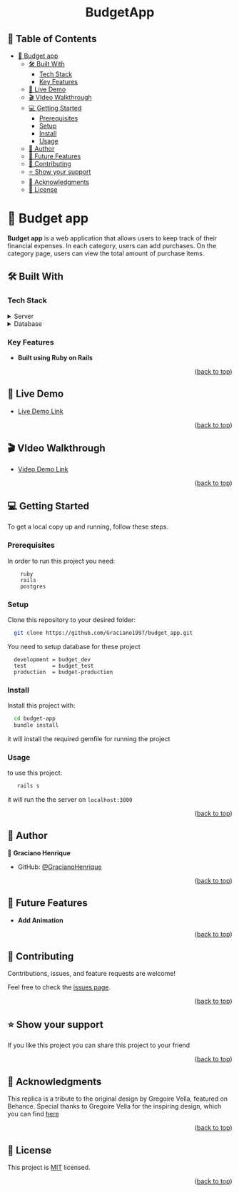 <a name="readme-top"></a>

<div align="center">

  <h1><b>BudgetApp</b></h1>

</div>

<!-- TABLE OF CONTENTS -->

## 📗 Table of Contents

- [📖 Budget app ](#-budget-app-)
  - [🛠 Built With ](#-built-with-)
    - [Tech Stack ](#tech-stack-)
    - [Key Features ](#key-features-)
  - [🚀 Live Demo ](#-live-demo-)
  - [🎬  VIdeo Walkthrough ](#--video-walkthrough-)
  - [💻 Getting Started ](#-getting-started-)
    - [Prerequisites](#prerequisites)
    - [Setup](#setup)
    - [Install](#install)
    - [Usage](#usage)
  - [👥 Author ](#-author-)
  - [🔭 Future Features ](#-future-features-)
  - [🤝 Contributing ](#-contributing-)
  - [⭐️ Show your support ](#️-show-your-support-)
  - [🙏 Acknowledgments ](#-acknowledgments-)
  - [📝 License ](#-license-)

<!-- PROJECT DESCRIPTION -->

# 📖 Budget app <a name="about-project"></a>

**Budget app** is a web application that allows users to keep track of their financial expenses. In each category, users can add purchases. On the category page, users can view the total amount of purchase items.

## 🛠 Built With <a name="built-with"></a>

### Tech Stack <a name="tech-stack"></a>

<details>
  <summary>Server</summary>
    <li><a href="https://www.ruby-lang.org/en/">Ruby</a></li>
    <li><a href="https://rubyonrails.org/">Rails</a></li>
</details>
<details>
  <summary>Database</summary>
    <li><a href="https://www.postgresql.org/">Postgres</a></li>
</details>

<!-- Features -->

### Key Features <a name="key-features"></a>

- **Built using Ruby on Rails**

<p align="right">(<a href="#readme-top">back to top</a>)</p>

## 🚀 Live Demo <a name="live-demo"></a>

- [Live Demo Link]()

<p align="right">(<a href="#readme-top">back to top</a>)</p>

## 🎬  VIdeo Walkthrough <a name="live-demo"></a>

- [Video Demo Link]()

<p align="right">(<a href="#readme-top">back to top</a>)</p>


## 💻 Getting Started <a name="getting-started"></a>

To get a local copy up and running, follow these steps.

### Prerequisites

In order to run this project you need:

```
    ruby
    rails
    postgres
```

### Setup

Clone this repository to your desired folder:

```bash
  git clone https://github.com/Graciano1997/budget_app.git
```

You need to setup database for these project

```
  development = budget_dev
  test        = budget_test
  production  = budget-production
```

### Install

Install this project with:

```bash
  cd budget-app
  bundle install
```

it will install the required gemfile for running the project

### Usage

to use this project:

```ruby
   rails s
```

it will run the the server on ```localhost:3000```

<p align="right">(<a href="#readme-top">back to top</a>)</p>


## 👥 Author <a name="author"></a>

👤 **Graciano Henrique**

- GitHub: [@GracianoHenrique](https://github.com/Graciano1997)

<p align="right">(<a href="#readme-top">back to top</a>)</p>

<!-- FUTURE FEATURES -->

## 🔭 Future Features <a name="future-features"></a>

- **Add Animation**


<p align="right">(<a href="#readme-top">back to top</a>)</p>

<!-- CONTRIBUTING -->

## 🤝 Contributing <a name="contributing"></a>

Contributions, issues, and feature requests are welcome!

Feel free to check the [issues page](https://github.com/Graciano1997/budget_app/issues).

<p align="right">(<a href="#readme-top">back to top</a>)</p>

<!-- SUPPORT -->

## ⭐️ Show your support <a name="support"></a>

If you like this project you can share this project to your friend

<p align="right">(<a href="#readme-top">back to top</a>)</p>

<!-- ACKNOWLEDGEMENTS -->

## 🙏 Acknowledgments <a name="acknowledgements"></a>

This replica is a tribute to the original design by Gregoire Vella, featured on Behance. Special thanks to Gregoire Vella for the inspiring design, which you can find [here](https://www.behance.net/gallery/19759151/Snapscan-iOs-design-and-branding?tracking_source=)

<p align="right">(<a href="#readme-top">back to top</a>)</p>

<!-- LICENSE -->

## 📝 License <a name="license"></a>

This project is [MIT](./LICENSE) licensed.

<p align="right">(<a href="#readme-top">back to top</a>)</p>